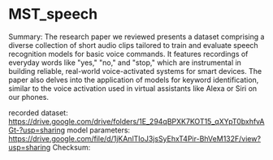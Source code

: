 # MST_speech

Summary:
The research paper we reviewed presents a dataset comprising a diverse collection of short audio clips tailored to train and evaluate speech recognition models for basic voice commands. It features recordings of everyday words like "yes," "no," and "stop," which are instrumental in building reliable, real-world voice-activated systems for smart devices. The paper also delves into the application of models for keyword identification, similar to the voice activation used in virtual assistants like Alexa or Siri on our phones.


recorded dataset: https://drive.google.com/drive/folders/1E_294qBPXK7KOT15_qXYpT0bxhfvAGt-?usp=sharing
model parameters: https://drive.google.com/file/d/1jKAnlTIoJ3jsSyEhxT4Pir-BhVeM132F/view?usp=sharing
Checksum: 
